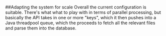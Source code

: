 ##Adapting the system for scale
Overall the current configuration is suitable. There's what what to play with in terms of parallel processing, but basically the API takes in one or more "keys", which it then pushes into a Java threadpool queue, which the proceeds to fetch all the relevant files and parse them into the database.